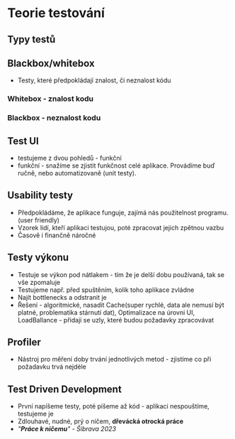 # Teorie testování
## Typy testů
## Blackbox/whitebox
* Testy, které předpokládají znalost, či neznalost kódu
### Whitebox - znalost kodu
### Blackbox - neznalost kodu
## Test UI
* testujeme z dvou pohledů - funkční
* funkční - snažíme se zjistit funkčnost celé aplikace. Provádíme buď ručně, nebo automatizovaně (unit testy).
## Usability testy
* Předpokládáme, že aplikace funguje, zajímá nás použitelnost programu.(user friendly)
* Vzorek lidí, kteří aplikaci testujou, poté zpracovat jejich zpětnou vazbu
* Časově i finančně náročné
## Testy výkonu
* Testuje se výkon pod nátlakem - tím že je delší dobu používaná, tak se vše zpomaluje
* Testujeme např. před spuštěním, kolik toho aplikace zvládne
* Najít bottlenecks a odstranit je
* Řešení - algoritmické, nasadit Cache(super rychlé, data ale nemusí být platné, problematika stárnutí dat), Optimalizace na úrovni UI, LoadBallance - přidají se uzly, které budou požadavky zpracovávat
## Profiler
* Nástroj pro měření doby trvání jednotlivých metod - zjistíme co při požadavku trvá nejdéle
## Test Driven Development
* První napíšeme testy, poté píšeme až kód - aplikaci nespouštíme, testujeme je
* Zdlouhavé, nudné, prý o ničem, __dřevácká otrocká práce__
* _"__Práce k ničemu__" - Šibrava 2023_
